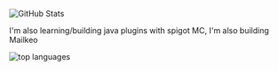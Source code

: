 ![GitHub Stats](https://github-readme-stats.vercel.app/api?username=andrewnijmeh&count_private=true&theme=tokyonight&show_icons=true)

I'm also learning/building java plugins with spigot MC, I'm also building Mailkeo

<img align="left" alt="top languages" src="https://github-readme-stats.vercel.app/api/top-langs/?username=andrewnijmeh&layout=compact&theme=algolia" />
